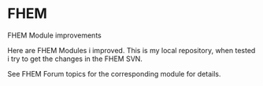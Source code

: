 # FHEM
FHEM Module improvements

Here are FHEM Modules i improved.
This is my local repository, when tested i try to get the changes in the FHEM SVN.

See FHEM Forum topics for the corresponding module for details.
